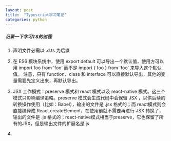 ```yaml
---
layout: post
title:  "Typescript学习笔记"
categories: python
---
```


##### 记录一下学习TS的过程

1. 声明文件必需以 .d.ts 为后缀

2. 在 ES6 模块系统中，使用 export default 可以导出一个默认值，使用方可以用 import foo from 'foo' 而不是 import { foo } from 'foo' 来导入这个默认值。
注意，只有 function、class 和 interface 可以直接默认导出，其他的变量需要先定义出来，再默认导出。

3. JSX 工作模式：preserve 模式和 react 模式以及 react-native 模式。这三个模式只影响编译策略。preserve 模式会生成代码中会保留 JSX ，以供后续的转换操作使用（比如：Babel），输出的文件是 .jsx 格式的；而 react模式则会直接编译成 React.createElement，在使用前就不需要再进行 JSX 转换了，输出的文件是 .js 格式的；react-native模式相当于preserve，它也保留了所有的JSX，但是输出文件的扩展名是.js

4. 